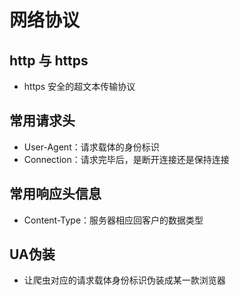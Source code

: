# 网络协议

## http 与 https

+ https 安全的超文本传输协议

## 常用请求头

+ User-Agent：请求载体的身份标识
+ Connection：请求完毕后，是断开连接还是保持连接

## 常用响应头信息

+ Content-Type：服务器相应回客户的数据类型

## UA伪装

+ 让爬虫对应的请求载体身份标识伪装成某一款浏览器


